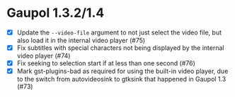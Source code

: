 Gaupol 1.3.2/1.4
================

* [x] Update the `--video-file` argument to not just select the video
      file, but also load it in the internal video player (#75)
* [x] Fix subtitles with special characters not being displayed by
      the internal video player (#74)
* [x] Fix seeking to selection start if at less than one second (#76)
* [x] Mark gst-plugins-bad as required for using the built-in video
      player, due to the switch from autovideosink to gtksink that
      happened in Gaupol 1.3 (#73)
